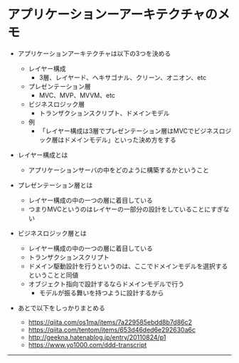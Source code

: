 # アプリケーションーアーキテクチャのメモ

- アプリケーションアーキテクチャは以下の3つを決める
    - レイヤー構成
        - 3層、レイヤード、ヘキサゴナル、クリーン、オニオン、etc
    - プレゼンテーション層
        - MVC、MVP、MVVM、etc
    - ビジネスロジック層
        - トランザクションスクリプト、ドメインモデル
    - 例
        - 「レイヤー構成は3層でプレゼンテーション層はMVCでビジネスロジック層はドメインモデル」といった決め方をする

- レイヤー構成とは
    - アプリケーションサーバの中をどのように構築するかということ

- プレゼンテーション層とは
    - レイヤー構成の中の一つの層に着目している
    - つまりMVCというのはレイヤーの一部分の設計をしていることにすぎない

- ビジネスロジック層とは
    - レイヤー構成の中の一つの層に着目している
    - トランザクションスクリプト
    - ドメイン駆動設計を行うというのは、ここでドメインモデルを選択するということと同値
    - オブジェクト指向で設計するならドメインモデルで行う
        - モデルが振る舞いを持つように設計するから

- あとで以下をしっかりまとめる
    - https://qiita.com/os1ma/items/7a229585ebdd8b7d86c2
    - https://qiita.com/tentom/items/653d46ded6e292630a6c
    - http://geekna.hatenablog.jp/entry/20110824/p1
    - https://www.yo1000.com/ddd-transcript

---